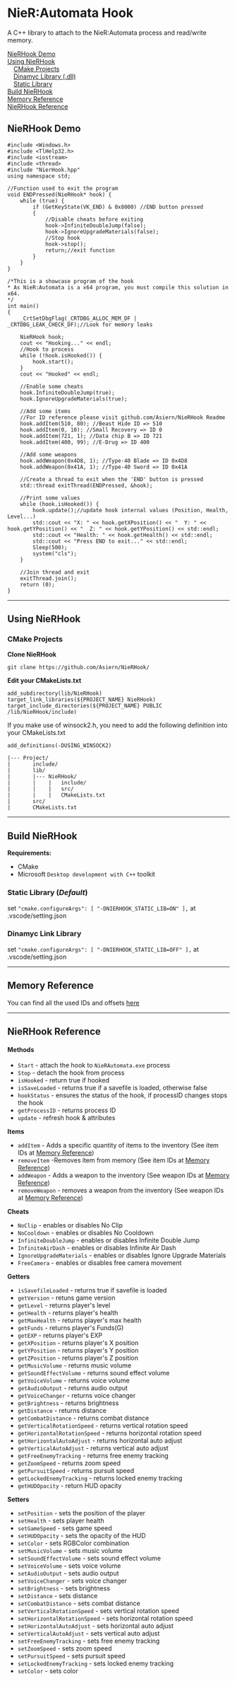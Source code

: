 # NieR:Automata Hook

A C++ library to attach to the NieR:Automata process and read/write memory.

[NieRHook Demo](#nierhook-demo) <br>
[Using NieRHook](#using-nierhook) <br>
&emsp;[CMake Projects](#cmake-projects) <br>
&emsp;[Dinamyc Library (.dll)](#dinamyc-link-library) <br>
&emsp;[Static Library](#static-library) <br>
[Build NieRHook](#build-nierhook) <br>
[Memory Reference](#memory-reference)<br>
[NieRHook Reference](#nierhook-reference)

## NieRHook Demo

```
#include <Windows.h>
#include <TlHelp32.h>
#include <iostream>
#include <thread>
#include "NierHook.hpp"
using namespace std;

//Function used to exit the program
void ENDPressed(NieRHook* hook) {
	while (true) {
		if (GetKeyState(VK_END) & 0x8000) //END button pressed
		{
			//Disable cheats before exiting
			hook->InfiniteDoubleJump(false);
			hook->IgnoreUpgradeMaterials(false);
			//Stop hook
			hook->stop();
			return;//exit function
		}
	}
}

/*This is a showcase program of the hook
* As NieR:Automata is a x64 program, you must compile this solution in x64.
*/
int main()
{
	_CrtSetDbgFlag(_CRTDBG_ALLOC_MEM_DF | _CRTDBG_LEAK_CHECK_DF);//Look for memory leaks

	NieRHook hook;
	cout << "Hooking..." << endl;
	//Hook to process
	while (!hook.isHooked()) {
		hook.start();
	}
	cout << "Hooked" << endl;

	//Enable some cheats
	hook.InfiniteDoubleJump(true);
	hook.IgnoreUpgradeMaterials(true);

	//Add some items
	//For ID reference please visit github.com/Asiern/NieRHook Readme
	hook.addItem(510, 80); //Beast Hide ID => 510
	hook.addItem(0, 10); //Small Recovery => ID 0
	hook.addItem(721, 1); //Data chip B => ID 721
	hook.addItem(400, 99); //E-Drug => ID 400

	//Add some weapons
	hook.addWeapon(0x4D8, 1); //Type-40 Blade => ID 0x4D8
	hook.addWeapon(0x41A, 1); //Type-40 Sword => ID 0x41A

	//Create a thread to exit when the 'END' button is pressed
	std::thread exitThread(ENDPressed, &hook);

	//Print some values
	while (hook.isHooked()) {
		hook.update();//update hook internal values (Position, Health, Level...)
		std::cout << "X: " << hook.getXPosition() << "  Y: " << hook.getYPosition() << "  Z: " << hook.getYPosition() << std::endl;
		std::cout << "Health: " << hook.getHealth() << std::endl;
		std::cout << "Press END to exit..." << std::endl;
		Sleep(500);
		system("cls");
	}

	//Join thread and exit
	exitThread.join();
	return (0);
}
```

---

## Using NieRHook

### CMake Projects

**Clone NieRHook**

`git clone https://github.com/Asiern/NieRHook/`

**Edit your CMakeLists.txt**

```
add_subdirectory(lib/NieRHook)
target_link_libraries(${PROJECT_NAME} NieRHook)
target_include_directories(${PROJECT_NAME} PUBLIC /lib/NieRHook/include)
```

If you make use of winsock2.h, you need to add the following definition into your CMakeLists.txt

`add_definitions(-DUSING_WINSOCK2)`

```
|--- Project/
|       include/
|       lib/
|       |--- NieRHook/
|       |    |   include/
|       |    |   src/
|       |    |   CMakeLists.txt
|       src/
|       CMakeLists.txt
```

---

## Build NieRHook

**Requirements:**

- CMake
- Microsoft `Desktop development with C++` toolkit

### Static Library (_Default_)

set `"cmake.configureArgs": [
        "-DNIERHOOK_STATIC_LIB=ON"
    ],` at .vscode/setting.json

### Dinamyc Link Library

set `"cmake.configureArgs": [
        "-DNIERHOOK_STATIC_LIB=OFF"
    ],` at .vscode/setting.json

---

## Memory Reference

You can find all the used IDs and offsets [here](https://docs.google.com/spreadsheets/d/1zowU8VOamVJcsLZni7T-5OaiT8iZAEM3YYEdtVP1F8k/edit?usp=sharing)

---

## NieRHook Reference

#### Methods

- `Start` - attach the hook to `NieRAutomata.exe` process
- `Stop` - detach the hook from process
- `isHooked` - return true if hooked
- `isSaveLoaded` - returns true if a savefile is loaded, otherwise false
- `hookStatus` - ensures the status of the hook, if processID changes stops the hook
- `getProcessID` - returns process ID
- `update` - refresh hook & attributes

**Items**

- `addItem` - Adds a specific quantity of items to the inventory (See item IDs at [Memory Reference](#memory-reference))
- `removeItem` -Removes item from memory (See item IDs at [Memory Reference](#memory-reference))
- `addWeapon` - Adds a weapon to the inventory (See weapon IDs at [Memory Reference](#memory-reference))
- `removeWeapon` - removes a weapon from the inventory (See weapon IDs at [Memory Reference](#memory-reference))

**Cheats**

- `NoClip` - enables or disables No Clip
- `NoCooldown` - enables or disables No Cooldown
- `InfiniteDoubleJump` - enables or disables Infinite Double Jump
- `InfiniteAirDash` - enables or disables Infinite Air Dash
- `IgnoreUpgradeMaterials` - enables or disables Ignore Upgrade Materials
- `FreeCamera` - enables or disables free camera movement

**Getters**

- `isSavefileLoaded` - returns true if savefile is loaded
- `getVersion` - retuns game version
- `getLevel` - returns player's level
- `getHealth` - returns player's health
- `getMaxHealth` - returns player's max health
- `getFunds` - returns player's Funds(G)
- `getEXP` - returns player's EXP
- `getXPosition` - returns player's X position
- `getYPosition` - returns player's Y position
- `getZPosition` - returns player's Z position
- `getMusicVolume` - returns music volume
- `getSoundEffectVolume` - returns sound effect volume
- `getVoiceVolume` - returns voice volume
- `getAudioOutput` - returns audio output
- `getVoiceChanger` - returns voice changer
- `getBrightness` - returns brightness
- `getDistance` - returns distance
- `getCombatDistance` - returns combat distance
- `getVerticalRotationSpeed` - returns vertical rotation speed
- `getHorizontalRotationSpeed` - returns horizontal rotation speed
- `getHorizontalAutoAdjust` - returns horizontal auto adjust
- `getVerticalAutoAdjust` - returns vertical auto adjust
- `getFreeEnemyTracking` - returns free enemy tracking
- `getZoomSpeed` - returns zoom speed
- `getPursuitSpeed` - returns pursuit speed
- `getLockedEnemyTracking` - returns locked enemy tracking
- `getHUDOpacity` - return HUD opacity

**Setters**

- `setPosition` - sets the position of the player
- `setHealth` - sets player health
- `setGameSpeed` - sets game speed
- `setHUDOpacity` - sets the opacity of the HUD
- `setColor` - sets RGBColor combination
- `setMusicVolume` - sets music volume
- `setSoundEffectVolume` - sets sound effect volume
- `setVoiceVolume` - sets voice volume
- `setAudioOutput` - sets audio output
- `setVoiceChanger` - sets voice changer
- `setBrightness` - sets brightness
- `setDistance` - sets distance
- `setCombatDistance` - sets combat distance
- `setVerticalRotationSpeed` - sets vertical rotation speed
- `setHorizontalRotationSpeed` - sets horizontal rotation speed
- `setHorizontalAutoAdjust` - sets horizontal auto adjust
- `setVerticalAutoAdjust` - sets vertical auto adjust
- `setFreeEnemyTracking` - sets free enemy tracking
- `setZoomSpeed` - sets zoom speed
- `setPursuitSpeed` - sets pursuit speed
- `setLockedEnemyTracking` - sets locked enemy tracking
- `setColor` - sets color
